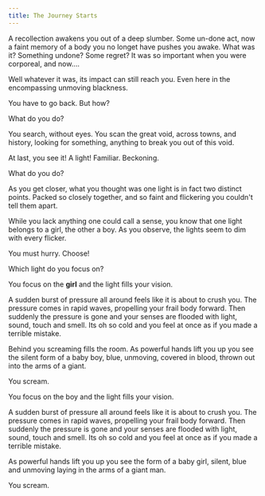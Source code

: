 ```yaml
---
title: The Journey Starts
---
```


A recollection awakens you out of a deep slumber. Some un-done act, now a faint memory of a body you no longet have pushes you awake. 
What was it? Something undone? Some regret? It was so important when you were corporeal, and now.... 

Well whatever it was, its impact can still reach you. Even here in the encompassing unmoving blackness. 

You have to go back. But how?

<Prompt> What do you do? </Prompt>

<Choice label="Examine The Darkness">

You search, without eyes. You scan the great void, across towns, and history, looking for something, anything to break you out of this void.

At last, you see it! A light! Familiar. Beckoning.

<Prompt> What do you do? </Prompt>

<Choice label="Move towards the light">

As you get closer, what you thought was one light is in fact two distinct points.
Packed so closely together, and so faint and flickering you couldn't tell them apart.

While you lack anything one could call a sense, you know that one light belongs to a girl, the other a boy.
As you observe, the lights seem to dim with every flicker. 

You must hurry. Choose!


<Prompt> Which light do you focus on? </Prompt>

<Choice label="The Girl">
    
You focus on the **girl** and the light fills your vision.  <Set silent gender value="female"></Set>

A sudden burst of pressure all around feels like it is about to crush you.
The pressure comes in rapid waves, propelling your frail body forward.
Then suddenly the pressure is gone and your senses are flooded with light, sound, touch and smell.
Its oh so cold and you feel at once as if you made a terrible mistake. 


Behind you screaming fills the room. As powerful hands lift you up you see the silent form of a baby boy, blue, unmoving, 
covered in blood, thrown out into the arms of a giant.

You scream.

</Choice>


<Choice label="The Boy">
    
You focus on the boy and the light fills your vision. <Set silent gender value="male"></Set>
    
A sudden burst of pressure all around feels like it is about to crush you.
The pressure comes in rapid waves, propelling your frail body forward.
Then suddenly the pressure is gone and your senses are flooded with light, sound, touch and smell.
Its oh so cold and you feel at once as if you made a terrible mistake. 


As powerful hands lift you up you see the form of a baby girl, silent, blue and unmoving laying in the arms of a giant man.

You scream.

</Choice>

</Choice>

</Choice>
